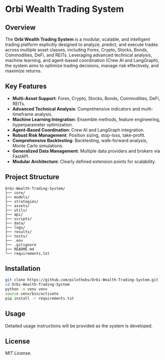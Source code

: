 # Orbi Wealth Trading System

## Overview

The **Orbi Wealth Trading System** is a modular, scalable, and intelligent trading platform explicitly designed to analyze, predict, and execute trades across multiple asset classes, including Forex, Crypto, Stocks, Bonds, Commodities, DeFi, and REITs. Leveraging advanced technical analysis, machine learning, and agent-based coordination (Crew AI and LangGraph), the system aims to optimize trading decisions, manage risk effectively, and maximize returns.

## Key Features

- **Multi-Asset Support**: Forex, Crypto, Stocks, Bonds, Commodities, DeFi, REITs.
- **Advanced Technical Analysis**: Comprehensive indicators and multi-timeframe analysis.
- **Machine Learning Integration**: Ensemble methods, feature engineering, hyperparameter optimization.
- **Agent-Based Coordination**: Crew AI and LangGraph integration.
- **Robust Risk Management**: Position sizing, stop-loss, take-profit.
- **Comprehensive Backtesting**: Backtesting, walk-forward analysis, Monte Carlo simulations.
- **Generalized Data Management**: Multiple data providers and brokers via FastAPI.
- **Modular Architecture**: Clearly defined extension points for scalability.

## Project Structure

```
Orbi-Wealth-Trading-System/
├── core/
├── models/
├── strategies/
├── assets/
├── utils/
├── api/
├── scripts/
├── data/
├── logs/
├── results/
├── tests/
├── .env
├── .gitignore
├── README.md
└── requirements.txt
```

## Installation

```bash
git clone https://github.com/pilothobs/Orbi-Wealth-Trading-System.git
cd Orbi-Wealth-Trading-System
python -m venv venv
source venv/bin/activate
pip install -r requirements.txt
```

## Usage

Detailed usage instructions will be provided as the system is developed.

## License

MIT License. 